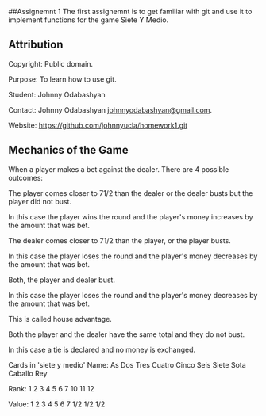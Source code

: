 ##Assignemnt 1
The first assignemnt is to get familiar with git and use it to implement functions for the game Siete Y Medio.
## Attribution
Copyright: Public domain.

Purpose:   To learn how to use git.

Student: Johnny Odabashyan

Contact:   Johnny Odabashyan <johnnyodabashyan@gmail.com>.

Website:   https://github.com/johnnyucla/homework1.git

## Mechanics of the Game
When a player makes a bet against the dealer. There are 4 possible outcomes:

The player comes closer to 71/2 than the dealer or the dealer busts but the player did not bust. 

In this case the player wins the round and the player's money increases by the amount that was bet.

The dealer comes closer to 71/2 than the player, or the player busts.

In this case the player loses the round and the player's money decreases by the amount that was bet.

Both, the player and dealer bust.

In this case the player loses the round and the player's money decreases by the amount that was bet. 

This is called house advantage. 

Both the player and the dealer have the same total and  they do not bust.

In this case a tie is declared and no money is exchanged.


Cards in 'siete y medio'
Name:	   As   	  Dos  	  Tres  	 Cuatro 	 Cinco 	  Seis  	 Siete 	  Sota  	Caballo	  Rey  

Rank:	    1	       2	      3	        4	        5	      6	        7	        10	    11    12

Value: 	  1	       2	      3	        4	        5	      6	         7	      1/2	    1/2	  1/2
